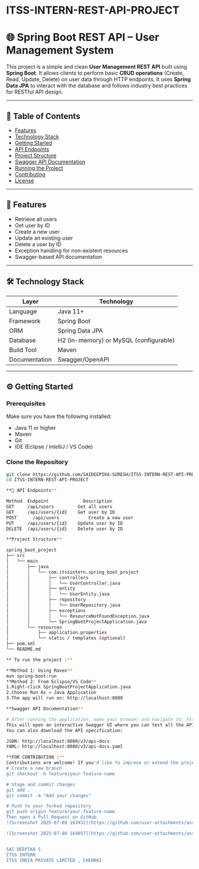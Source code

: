 # ITSS-INTERN-REST-API-PROJECT
# 🌐 Spring Boot REST API – User Management System

This project is a simple and clean **User Management REST API** built using **Spring Boot**. It allows clients to perform basic **CRUD operations** (Create, Read, Update, Delete) on user data through HTTP endpoints. It uses **Spring Data JPA** to interact with the database and follows industry best practices for RESTful API design.

---

## 📌 Table of Contents

- [Features](#-features)
- [Technology Stack](#-technology-stack)
- [Getting Started](#-getting-started)
- [API Endpoints](#-api-endpoints)
- [Project Structure](#-project-structure)
- [Swagger API Documentation](#-swagger-api-documentation)
- [Running the Project](#-running-the-project)
- [Contributing](#-contributing)
- [License](#-license)

---

## 🚀 Features

- Retrieve all users
- Get user by ID
- Create a new user
- Update an existing user
- Delete a user by ID
- Exception handling for non-existent resources
- Swagger-based API documentation

---

## 🛠️ Technology Stack

| Layer | Technology |
|-------|------------|
| Language | Java 11+ |
| Framework | Spring Boot |
| ORM | Spring Data JPA |
| Database | H2 (in-memory) or MySQL (configurable) |
| Build Tool | Maven |
| Documentation | Swagger/OpenAPI |

---

## ⚙️ Getting Started

### Prerequisites

Make sure you have the following installed:

- Java 11 or higher
- Maven
- Git
- IDE (Eclipse / IntelliJ / VS Code)

### Clone the Repository

```bash
git clone https://github.com/SAIDEEPIKA-SURESH/ITSS-INTERN-REST-API-PROJECT.git
cd ITSS-INTERN-REST-API-PROJECT

**📄 API Endpoints**

Method	Endpoint	         Description
GET	    /api/users	       Get all users
GET	    /api/users/{id}	   Get user by ID
POST	  /api/users	       Create a new user
PUT	    /api/users/{id}	   Update user by ID
DELETE	/api/users/{id}	   Delete user by ID

**Project Structure**

spring_boot_project
├── src
│   └── main
│       ├── java
│       │   └── com.itssintern.spring_boot_project
│       │       ├── controllers
│       │       │   └── UserController.java
│       │       ├── entity
│       │       │   └── UserEntity.java
│       │       ├── repository
│       │       │   └── UserRepository.java
│       │       ├── exceptions
│       │       │   └── ResourceNotFoundException.java
│       │       └── SpringBootProjectApplication.java
│       └── resources
│           ├── application.properties
│           └── static / templates (optional)
├── pom.xml
└── README.md

** To run the project :**

**Method 1: Using Maven**
mvn spring-boot:run
**Method 2: From Eclipse/VS Code**
1.Right-click SpringBootProjectApplication.java
2.Choose Run As → Java Application
3.The app will run on: http://localhost:8080

**Swagger API Documentation**

# After running the application, open your browser and navigate to: http://localhost:8080/swagger-ui.html
This will open an interactive Swagger UI where you can test all the API endpoints directly.
You can also download the API specification:

JSON: http://localhost:8080/v3/api-docs
YAML: http://localhost:8080/v3/api-docs.yaml

**FOR CONTRIBUTION :**
Contributions are welcome! If you'd like to improve or extend the project, follow these steps:
# Create a new branch
git checkout -b feature/your-feature-name

# Stage and commit changes
git add .
git commit -m "Add your changes"

# Push to your forked repository
git push origin feature/your-feature-name
Then open a Pull Request on GitHub.
![Screenshot 2025-07-08 163932](https://github.com/user-attachments/assets/ba439fc6-c591-43d1-a022-36d16a492da0)

![Screenshot 2025-07-08 164057](https://github.com/user-attachments/assets/991211d3-2b03-41a5-bcf4-61c7cd0a6f7c)


SAI DEEPIKA S
ITSS INTERN
ITSS INDIA PRIVATE LIMITED , CHENNAI
